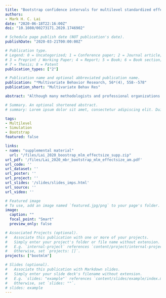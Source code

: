 ```yaml
---
title: "Bootstrap confidence intervals for multilevel standardized effect size"
authors:
- Mark H. C. Lai
date: "2020-06-18T22:16:00Z"
doi: "10.1080/00273171.2020.1746902"

# Schedule page publish date (NOT publication's date).
publishDate: "2020-03-21T00:00:00Z"

# Publication type.
# Legend: 0 = Uncategorized; 1 = Conference paper; 2 = Journal article;
# 3 = Preprint / Working Paper; 4 = Report; 5 = Book; 6 = Book section;
# 7 = Thesis; 8 = Patent
publication_types: ["2"]

# Publication name and optional abbreviated publication name.
publication: "*Multivariate Behavior Research, 56*(4), 558--578"
publication_short: "Multivariate Behav Res"

abstract: "Although many methodologists and professional organizations have urged applied researchers to compute and report effect size measures accompanying tests of statistical significance, discussions on obtaining confidence interval (CI) for effect size with clustered/multilevel data have been scarce. In this paper, I explore the bootstrap as a viable and accessible alternative for obtaining CIs for multilevel standardized mean difference effect size for cluster-randomized trials. A simulation was carried out to compare 17 analytic and bootstrap procedures for constructing CIs for multilevel effect size, in terms of empirical coverage rates and width, for both normal and nonnormal data. Results showed that, overall, the residual bootstrap with studentized CI had the best coverage rates (94.75% on average), whereas the residual bootstrap with basic CI had better coverage in small samples. These two procedures for constructing CIs showed better coverage than using analytic methods for both normal and nonnormal data. In addition, I provide an illustrative example showing how bootstrap CIs for multilevel effect size can be easily obtained using the statistical software R and the R package 'bootmlm'. I strongly encourage applied researchers to report CIs to adequately convey the uncertainty of their effect size estimates."

# Summary. An optional shortened abstract.
# summary: Lorem ipsum dolor sit amet, consectetur adipiscing elit. Duis posuere tellus ac convallis placerat. Proin tincidunt magna sed ex sollicitudin condimentum.

tags:
- Multilevel
- Simulation
- Bootstrap
featured: false

links:
- name: "supplemental material"
  url: "/files/Lai_2020_boostrap_mlm_effectsize_supp.zip"
url_pdf: '/files/Lai_2020_mbr_bootstrap_mlm_effectsize_am.pdf'
url_code: ''
url_dataset: ''
url_poster: ''
url_project: ''
url_slides: '/slides/slides_imps.html'
url_source: ''
url_video: ''

# Featured image
# To use, add an image named `featured.jpg/png` to your page's folder. 
image:
  caption: ""
  focal_point: "Smart"
  preview_only: false

# Associated Projects (optional).
#   Associate this publication with one or more of your projects.
#   Simply enter your project's folder or file name without extension.
#   E.g. `internal-project` references `content/project/internal-project/index.md`.
#   Otherwise, set `projects: []`.
projects: ["bootmlm"]

# Slides (optional).
#   Associate this publication with Markdown slides.
#   Simply enter your slide deck's filename without extension.
#   E.g. `slides: "example"` references `content/slides/example/index.md`.
#   Otherwise, set `slides: ""`.
# slides: example
---
```


<!--

Supplementary notes can be added here, including [code and math](https://sourcethemes.com/academic/docs/writing-markdown-latex/).

-->
